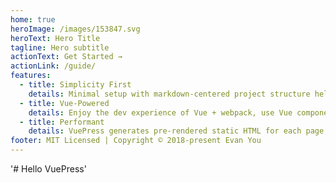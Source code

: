 ```yaml
---
home: true
heroImage: /images/153847.svg
heroText: Hero Title
tagline: Hero subtitle
actionText: Get Started →
actionLink: /guide/
features:
  - title: Simplicity First
    details: Minimal setup with markdown-centered project structure helps you focus on writing.
  - title: Vue-Powered
    details: Enjoy the dev experience of Vue + webpack, use Vue components in markdown, and develop custom themes with Vue.
  - title: Performant
    details: VuePress generates pre-rendered static HTML for each page, and runs as an SPA once a page is loaded.
footer: MIT Licensed | Copyright © 2018-present Evan You
---
```


'# Hello VuePress'
